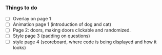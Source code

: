 ### Things to do

- [ ] Overlay on page 1
- [ ] Animation page 1 (introduction of dog and cat)
- [ ] Page 2: doors, making doors clickable and randomized.
- [ ] Style page 3 (padding on questions)
- [ ] style page 4 (scoreboard, where code is being displayed and how it looks)
